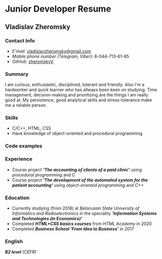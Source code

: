 # Junior Developer Resume

## Vladislav Zheromsky

### Contact Info
* *E'mail:* vladislavzheromsky@gmail.com
* *Mobile phone number (Telegram, Viber):* 8-044-713-61-85
* *GitHub:* [zheromskyV](https://github.com/zheromskyV)

### Summary
I am curious, enthusiastic, disciplined, tolerant and friendly. Also I'm a hardworker and quick learner who has allways been keen on studying.  Time management, decision-making and prioritizing are the things I am really good at. My persistence, good analytical skills and stress-tolerance make me a reliable person.

### Skills
* C/C++, HTML, CSS
* Have knowledge of object-oriented and procedural programming

### Code examples

### Experience
* Course project ***'The accounting of clients of a paid clinic'*** using *procedural programming* and *C* 
* Course project ***'The development of the automated system for the patient accounting'*** using *object-oriented programming* and *C++*

### Education
* Currently studying (from 2018) at *Belarusian State University of Informatics and Radioelectronics* in the speciality ***'Information Systems and Technologies (in Economics)'***
* Completed ***HTML+CSS basics courses*** from *HTML Academy* in 2020
* Completed ***Business School 'From Idea to Business'*** in 2017

### English
*__B2 level__ (CEFR)*
